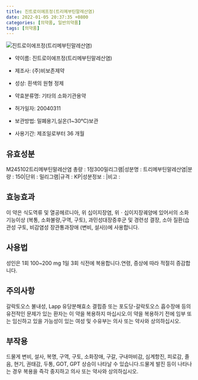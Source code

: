```yaml
---
title: 진트로이에프정(트리메부틴말레산염)
date: 2022-01-05 20:37:35 +0800
categories: [의약품, 일반의약품]
tags: [의약품]
---
```

![진트로이에프정(트리메부틴말레산염)](https://nedrug.mfds.go.kr/pbp/cmn/itemImageDownload/1NS_W1EmQfZ)

- 약이름: 진트로이에프정(트리메부틴말레산염)
- 제조사: (주)비보존제약
- 성상: 흰색의 원형 정제
- 약효분류명: 기타의 소화기관용약
- 허가일자: 20040311
- 보관방법: 밀폐용기,실온(1~30℃)보관

- 사용기간: 제조일로부터 36 개월
## 유효성분
M245102트리메부틴말레산염
총량 : 1정300밀리그램|성분명 : 트리메부틴말레산염|분량 : 150|단위 : 밀리그램|규격 : KP|성분정보 : |비고 :
## 효능효과
이 약은 식도역류 및 열공헤르니아, 위 십이지장염, 위ㆍ십이지장궤양에 있어서의 소화기능이상 (복통, 소화불량,구역, 구토), 과민성대장증후군 및 경련성 결장, 소아 질환(습관성 구토, 비감염성 장관통과장애 (변비, 설사))에 사용합니다.
## 사용법
성인은 1회 100~200 mg 1일 3회 식전에 복용합니다.연령, 증상에 따라 적절히 증감합니다.
## 주의사항
갈락토오스 불내성, Lapp 유당분해효소 결핍증 또는 포도당-갈락토오스 흡수장애 등의 유전적인 문제가 있는 환자는 이 약을 복용하지 마십시오.이 약을 복용하기 전에 임부 또는 임신하고 있을 가능성이 있는 여성 및 수유부는 의사 또는 약사와 상의하십시오.
## 부작용
드물게 변비, 설사, 복명, 구역, 구토, 소화장애, 구갈, 구내마비감, 심계항진, 피로감, 졸음, 현기, 권태감, 두통, GOT, GPT 상승이 나타날 수 있습니다.드물게 발진 등이 나타나는 경우 복용을 즉각 중지하고 의사 또는 약사와 상의하십시오.
